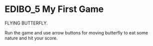 # EDIBO_5 My First Game

FLYING BUTTERFLY.

Run the game and use arrow buttons for moving butterfly to eat some nature and hit your score.
